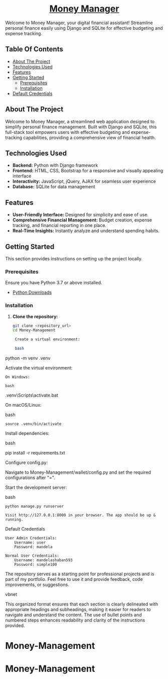 <h1 align="center" class="dotted">
    <a target="_blank" href="#">Money Manager</a>
</h1>

<p>Welcome to Money Manager, your digital financial assistant! Streamline personal finance easily using Django and SQLite for effective budgeting and expense tracking.</p>

## Table Of Contents

- [About The Project](#about-the-project)
- [Technologies Used](#technologies-used)
- [Features](#features)
- [Getting Started](#getting-started)
  - [Prerequisites](#prerequisites)
  - [Installation](#installation)
- [Default Credentials](#default-credentials)

## About The Project

Welcome to Money Manager, a streamlined web application designed to simplify personal finance management. Built with Django and SQLite, this full-stack tool empowers users with effective budgeting and expense-tracking capabilities, providing a comprehensive view of financial health.

## Technologies Used

- **Backend:** Python with Django framework
- **Frontend:** HTML, CSS, Bootstrap for a responsive and visually appealing interface
- **Interactivity:** JavaScript, jQuery, AJAX for seamless user experience
- **Database:** SQLite for data management

## Features

- **User-Friendly Interface:** Designed for simplicity and ease of use.
- **Comprehensive Financial Management:** Budget creation, expense tracking, and financial reporting in one place.
- **Real-Time Insights:** Instantly analyze and understand spending habits.

## Getting Started

This section provides instructions on setting up the project locally.

### Prerequisites

Ensure you have Python 3.7 or above installed.

- [Python Downloads](https://python.org/downloads/)

### Installation

1. **Clone the repository:**

   ```bash
   git clone <repository_url>
   cd Money-Management

    Create a virtual environment:

    bash

python -m venv .venv

Activate the virtual environment:

    On Windows:

    bash

.venv\Scripts\activate.bat

On macOS/Linux:

bash

    source .venv/bin/activate

Install dependencies:

bash

pip install -r requirements.txt

Configure config.py:

Navigate to Money-Management/wallet/config.py and set the required configurations after "=".

Start the development server:

bash

    python manage.py runserver

    Visit http://127.0.0.1:8000 in your browser. The app should be up & running.

Default Credentials

    User Admin Credentials:
        Username: user
        Password: mandela

    Normal User Credentials:
        Username: mandelashaban593
        Password: simple100

The repository serves as a starting point for professional projects and is part of my portfolio. Feel free to use it and provide feedback, code improvements, or suggestions.

vbnet


This organized format ensures that each section is clearly delineated with appropriate headings and subheadings, making it easier for readers to navigate and understand the content. The use of bullet points and numbered steps enhances readability and clarity of the instructions provided.

# Money-Management
# Money-Management
